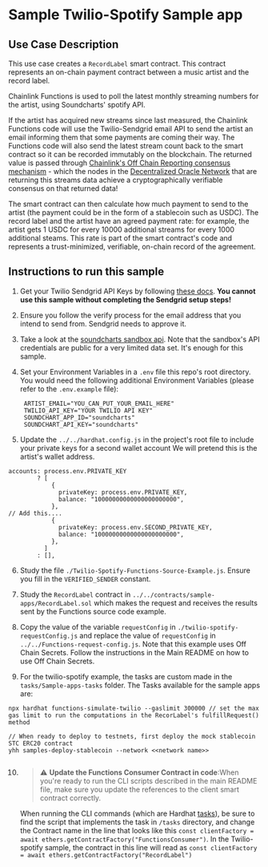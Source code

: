 # Sample Twilio-Spotify Sample app


## Use Case Description

This use case creates a `RecordLabel` smart contract. This contract represents an on-chain payment contract between a music artist and the record label.

Chainlink Functions is used to poll the latest monthly streaming numbers for the artist, using Soundcharts' spotify API. 

If the artist has acquired new streams since last measured, the Chainlink Functions code will use the Twilio-Sendgrid email API to send the artist an email informing them that some payments are coming their way.  The Functions code will also send the latest stream count back to the smart contract so it can be recorded immutably on the blockchain. The returned value is passed through [Chainlink's Off Chain Reporting consensus mechanism](https://docs.chain.link/architecture-overview/off-chain-reporting/) - which the nodes in the [Decentralized Oracle Network](https://chain.link/whitepaper) that are returning this streams data achieve a cryptographically verifiable consensus on that returned data!  

The smart contract can then calculate how much payment to send to the artist (the payment could be in the form of a stablecoin such as USDC). The record label and the artist have an agreed payment rate:  for example, the artist gets 1 USDC for every 10000 additional streams for every 1000 additional steams.  This rate is part of the smart contract's code and represents a trust-minimized, verifiable, on-chain record of the agreement. 

## Instructions to run this sample

1. Get your Twilio Sendgrid API Keys by following [these docs](https://docs.sendgrid.com/for-developers/sending-email/api-getting-started). <b> You cannot use this sample without completing the Sendgrid setup steps!</b>

2. Ensure you follow the verify process for the email address that you intend to send from. Sendgrid needs to approve it.

3. Take a look at the [soundcharts sandbox api](https://doc.api.soundcharts.com/api/v2/doc). Note that the sandbox's API credentials are public for a very limited data set. It's enough for this sample.

4. Set your Environment Variables in a `.env` file this repo's root directory.  You would need the following additional Environment Variables (please refer to the `.env.example` file):
        
        ARTIST_EMAIL="YOU_CAN_PUT_YOUR_EMAIL_HERE" 
        TWILIO_API_KEY="YOUR TWILIO API KEY"
        SOUNDCHART_APP_ID="soundcharts"
        SOUNDCHART_API_KEY="soundcharts"

5. Update the `../../hardhat.config.js` in the project's root file to include your private keys for a second wallet account We will pretend this is the artist's wallet address.

```
accounts: process.env.PRIVATE_KEY
        ? [
            {
              privateKey: process.env.PRIVATE_KEY,
              balance: "10000000000000000000000",
            },
// Add this....
            {
              privateKey: process.env.SECOND_PRIVATE_KEY,
              balance: "10000000000000000000000",
            },
          ]
        : [],
```

6. Study the file `./Twilio-Spotify-Functions-Source-Example.js`. Ensure you fill in the `VERIFIED_SENDER` constant.  

7. Study the `RecordLabel` contract in `../../contracts/sample-apps/RecordLabel.sol` which makes the request and receives the results sent by the Functions source code example.  

8. Copy the value of the variable `requestConfig` in `./twilio-spotify-requestConfig.js` and replace the value of `requestConfig` in `../../Functions-request-config.js`.  Note that this example uses Off Chain Secrets.  Follow the instructions in the Main README on how to use Off Chain Secrets.

9. For the twilio-spotify example, the tasks are custom made in the `tasks/Sample-apps-tasks` folder.  The Tasks available for the sample apps are:

```
npx hardhat functions-simulate-twilio --gaslimit 300000 // set the max gas limit to run the computations in the RecorLabel's fulfillRequest() method

// When ready to deploy to testnets, first deploy the mock stablecoin STC ERC20 contract
yhh samples-deploy-stablecoin --network <<network name>>


```

10. > :warning: **Update the Functions Consumer Contract in code**:When you're ready to run the CLI scripts described in the main README file, make sure you update the references to the client smart contract correctly. 

    When running the CLI commands (which are Hardhat [tasks](https://hardhat.org/hardhat-runner/docs/guides/tasks-and-scripts)), be sure to find the script that implements the task in `/tasks` directory, and change the Contract name in the line that looks like this `const clientFactory = await ethers.getContractFactory("FunctionsConsumer")`. In the Twilio-spotify sample, the contract in this line will read as `const clientFactory = await ethers.getContractFactory("RecordLabel")`


